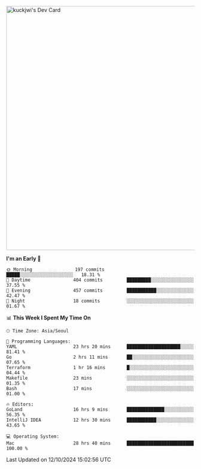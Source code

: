 <a href="https://app.daily.dev/kuckhwancho"><img src="https://api.daily.dev/devcards/v2/efef39c8028947428b3c0b486b9cd9b6.png?r=iz2&type=wide" width="652" alt="kuckjwi's Dev Card"/></a>

<!--START_SECTION:waka-->
**I'm an Early 🐤** 

```text
🌞 Morning                197 commits         █████░░░░░░░░░░░░░░░░░░░░   18.31 % 
🌆 Daytime                404 commits         █████████░░░░░░░░░░░░░░░░   37.55 % 
🌃 Evening                457 commits         ███████████░░░░░░░░░░░░░░   42.47 % 
🌙 Night                  18 commits          ░░░░░░░░░░░░░░░░░░░░░░░░░   01.67 % 
```


📊 **This Week I Spent My Time On** 

```text
🕑︎ Time Zone: Asia/Seoul

💬 Programming Languages: 
YAML                     23 hrs 20 mins      ████████████████████░░░░░   81.41 % 
Go                       2 hrs 11 mins       ██░░░░░░░░░░░░░░░░░░░░░░░   07.65 % 
Terraform                1 hr 16 mins        █░░░░░░░░░░░░░░░░░░░░░░░░   04.44 % 
Makefile                 23 mins             ░░░░░░░░░░░░░░░░░░░░░░░░░   01.35 % 
Bash                     17 mins             ░░░░░░░░░░░░░░░░░░░░░░░░░   01.00 % 

🔥 Editors: 
GoLand                   16 hrs 9 mins       ██████████████░░░░░░░░░░░   56.35 % 
IntelliJ IDEA            12 hrs 30 mins      ███████████░░░░░░░░░░░░░░   43.65 % 

💻 Operating System: 
Mac                      28 hrs 40 mins      █████████████████████████   100.00 % 
```


 Last Updated on 12/10/2024 15:02:56 UTC
<!--END_SECTION:waka-->
